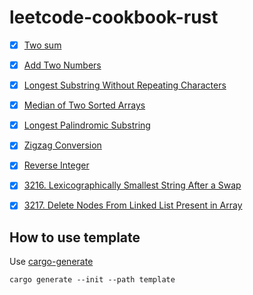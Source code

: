 # leetcode-cookbook-rust

- [x] [Two sum](https://leetcode.com/problems/two-sum/description/)
- [x] [Add Two Numbers](https://leetcode.com/problems/add-two-numbers/)
- [x] [Longest Substring Without Repeating Characters](https://leetcode.com/problems/longest-substring-without-repeating-characters/)
- [x] [Median of Two Sorted Arrays](https://leetcode.com/problems/median-of-two-sorted-arrays/)
- [x] [Longest Palindromic Substring](https://leetcode.com/problems/longest-palindromic-substring/description/)
- [x] [Zigzag Conversion](https://leetcode.com/problems/zigzag-conversion/)
- [x] [Reverse Integer](https://leetcode.com/problems/reverse-integer/)
- [x] [3216. Lexicographically Smallest String After a Swap](https://leetcode.com/contest/weekly-contest-406/problems/lexicographically-smallest-string-after-a-swap/)
- [x] [3217. Delete Nodes From Linked List Present in Array](https://leetcode.com/contest/weekly-contest-406/problems/delete-nodes-from-linked-list-present-in-array/description/)


## How to use template

Use [cargo-generate](https://github.com/cargo-generate/cargo-generate)

```
cargo generate --init --path template
```